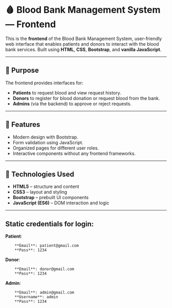 # 🩸 Blood Bank Management System — Frontend

This is the **frontend** of the Blood Bank Management System, user-friendly web interface that enables patients and donors to interact with the blood bank services. Built using **HTML**, **CSS**, **Bootstrap**, and **vanilla JavaScript**.

---

## 🎯 Purpose

The frontend provides interfaces for:
- **Patients** to request blood and view request history.
- **Donors** to register for blood donation or request blood from the bank.
- **Admins** (via the backend) to approve or reject requests.

---

## 🚀 Features

- Modern design with Bootstrap.
- Form validation using JavaScript.
- Organized pages for different user roles.
- Interactive components without any frontend frameworks.

---

## 🧰 Technologies Used

- **HTML5** – structure and content
- **CSS3** – layout and styling
- **Bootstrap** – prebuilt UI components
- **JavaScript (ES6)** – DOM interaction and logic

---

## Static credentials for login:


**Patient**:
```
    **Email**: patient@gmail.com
    **Pass**: 1234
```

**Donor**:
```
    **Email**: donor@gmail.com
    **Pass**: 1234
```


**Admin**:
```
    **Email**: admin@gmail.com
    **Username**: admin
    **Pass**: 1234
```
